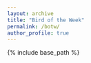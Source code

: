 ```yaml
---
layout: archive
title: "Bird of the Week"
permalink: /botw/
author_profile: true
---
```


{% include base_path %}
